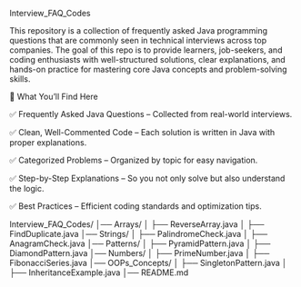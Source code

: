 Interview_FAQ_Codes

This repository is a collection of frequently asked Java programming questions that are commonly seen in technical interviews across top companies. The goal of this repo is to provide learners, job-seekers, and coding enthusiasts with well-structured solutions, clear explanations, and hands-on practice for mastering core Java concepts and problem-solving skills.

🚀 What You’ll Find Here

✅ Frequently Asked Java Questions – Collected from real-world interviews.

✅ Clean, Well-Commented Code – Each solution is written in Java with proper explanations.

✅ Categorized Problems – Organized by topic for easy navigation.

✅ Step-by-Step Explanations – So you not only solve but also understand the logic.

✅ Best Practices – Efficient coding standards and optimization tips.


Interview_FAQ_Codes/
│── Arrays/
│   ├── ReverseArray.java
│   ├── FindDuplicate.java
│── Strings/
│   ├── PalindromeCheck.java
│   ├── AnagramCheck.java
│── Patterns/
│   ├── PyramidPattern.java
│   ├── DiamondPattern.java
│── Numbers/
│   ├── PrimeNumber.java
│   ├── FibonacciSeries.java
│── OOPs_Concepts/
│   ├── SingletonPattern.java
│   ├── InheritanceExample.java
│── README.md
